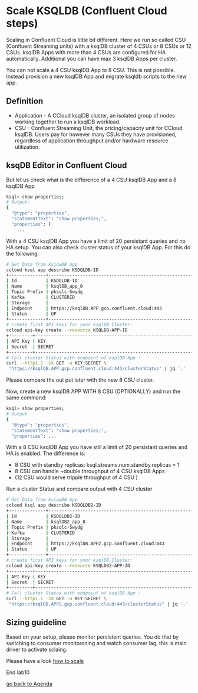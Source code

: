 # Scale KSQLDB (Confluent Cloud steps)
Scaling in Confluent Cloud is little bit different.
Here we run so called CSU (Confluent Streaming units) with a ksqlDB cluster of 4 CSUs or 8 CSUs or 12 CSUs.
ksqlDB Apps with more than 4 CSUs are configured for HA automatically.
Additional you can have max 3 ksqlDB Apps per cluster.

You can not scale a 4 CSU ksqlDB App to 8 CSU. This is not possible. Instead provision a new ksqlDB App and migrate ksqldb scripts to the new app.

## Definition
* Application - A CCloud ksqlDB cluster, an isolated group of nodes working together to run a ksqlDB workload.
* CSU - Confluent Streaming Unit, the pricing/capacity unit for CCloud ksqlDB. Users pay for however many CSUs they have provisioned, regardless of application throughput and/or hardware resource utilization.

## ksqDB Editor in Confluent Cloud
But let us check what is the difference of a 4 CSU ksqlDB App and a 8 ksqlDB App
```bash
ksql> show properties;
# Output:
{
  "@type": "properties",
  "statementText": "show properties;",
  "properties": [
    ...
```
With a 4 CSU ksqlDB App you have a limit of 20 persistant queries and no HA setup.
You can also check cluster status of your ksqlDB App. For this do the following:
```bash
# Get Data from kslqwDB App
ccloud ksql app describe KSDQLDB-ID
+--------------+-----------------------------------------------------------+
| Id           | KSDQLDB-ID                                               |
| Name         | ksqlDB_app_0                                              |
| Topic Prefix | pksqlc-5wydg                                              |
| Kafka        | CLUSTERID                                                 |
| Storage      |                                                       500 |
| Endpoint     | https://ksqlDB.APP.gcp.confluent.cloud:443                |
| Status       | UP                                                        |
+--------------+-----------------------------------------------------------+
# create first API keys for your ksqlDB Cluster:
ccloud api-key create --resource KSQLDB-APP-ID
+---------+------------------------------------------------------------------+
| API Key | KEY                                                              |
| Secret  | SECRET                                                           |
+---------+------------------------------------------------------------------+
# Call cluster Status with endpoint of ksqlDB App :
curl --http1.1 -sX GET -u KEY:SECRET \
 "https://ksqlDB.APP.gcp.confluent.cloud:443/clusterStatus" | jq '.'
```
Please compare the out put later with the new 8 CSU cluster.

Now, create a new ksqlDB APP WITH 8 CSU (OPTIONALLY) and run the same command:
```bash
ksql> show properties;
# Output
{
  "@type": "properties",
  "statementText": "show properties;",
  "properties": ...
```
With a 8 CSU ksqlDB App you have still a limit of 20 persistant queries and HA is enabled.
The difference is:
* 8 CSU with standby replicas: ksql.streams.num.standby.replicas = 1
* 8 CSU can handle ~double throughput of 4 CSU ksqlDB Apps
* (12 CSU would serve tripple throughput of 4 CSU )

Run a cluster Status and compare output with 4 CSU cluster
```bash
# Get Data from kslqwDB App
ccloud ksql app describe KSDQLDB2-ID
+--------------+-----------------------------------------------------------+
| Id           | KSDQLDB2-ID                                               |
| Name         | ksqlDB2_app_0                                              |
| Topic Prefix | pksqlc-5wydg                                              |
| Kafka        | CLUSTERID                                                 |
| Storage      |                                                       500 |
| Endpoint     | https://ksqlDB.APP2.gcp.confluent.cloud:443                |
| Status       | UP                                                        |
+--------------+-----------------------------------------------------------+
# create first API keys for your ksqlDB Cluster:
ccloud api-key create --resource KSQLDB2-APP-ID
+---------+------------------------------------------------------------------+
| API Key | KEY                                                              |
| Secret  | SECRET                                                           |
+---------+------------------------------------------------------------------+
# Call cluster Status with endpoint of ksqlDB App :
curl --http1.1 -sX GET -u KEY:SECRET \
 "https://ksqlDB.APP2.gcp.confluent.cloud:443/clusterStatus" | jq '.'
```

## Sizing guideline
Based on your setup, please monitor persistent queries. You do that by switching to consumer monitoroning and watch consumer lag, this is main driver to activate sclaing.

Please have a look [how to scale](https://docs.ksqldb.io/en/latest/operate-and-deploy/capacity-planning/#scaling-ksqldb)

End lab10

[go back to Agenda](https://github.com/ora0600/confluent-ksqldb-hands-on-workshop/blob/master/README.md#hands-on-agenda-and-labs)

